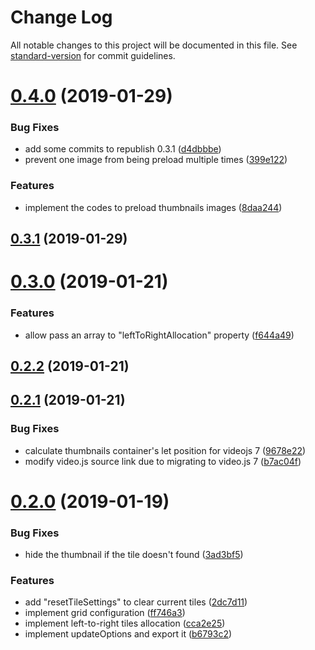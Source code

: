 # Change Log

All notable changes to this project will be documented in this file. See [standard-version](https://github.com/conventional-changelog/standard-version) for commit guidelines.

<a name="0.4.0"></a>
# [0.4.0](https://github.com/StraaS/videojs-thumbnails/compare/v0.3.1...v0.4.0) (2019-01-29)


### Bug Fixes

* add some commits to republish 0.3.1 ([d4dbbbe](https://github.com/StraaS/videojs-thumbnails/commit/d4dbbbe))
* prevent one image from being preload multiple times ([399e122](https://github.com/StraaS/videojs-thumbnails/commit/399e122))


### Features

* implement the codes to preload thumbnails images ([8daa244](https://github.com/StraaS/videojs-thumbnails/commit/8daa244))



<a name="0.3.1"></a>
## [0.3.1](https://github.com/StraaS/videojs-thumbnails/compare/v0.3.0...v0.3.1) (2019-01-29)



<a name="0.3.0"></a>
# [0.3.0](https://github.com/StraaS/videojs-thumbnails/compare/v0.2.2...v0.3.0) (2019-01-21)


### Features

* allow pass an array to "leftToRightAllocation" property ([f644a49](https://github.com/StraaS/videojs-thumbnails/commit/f644a49))



<a name="0.2.2"></a>
## [0.2.2](https://github.com/StraaS/videojs-thumbnails/compare/v0.2.1...v0.2.2) (2019-01-21)



<a name="0.2.1"></a>
## [0.2.1](https://github.com/StraaS/videojs-thumbnails/compare/v0.2.0...v0.2.1) (2019-01-21)


### Bug Fixes

* calculate thumbnails container's let position for videojs 7 ([9678e22](https://github.com/StraaS/videojs-thumbnails/commit/9678e22))
* modify video.js source link due to migrating to video.js 7 ([b7ac04f](https://github.com/StraaS/videojs-thumbnails/commit/b7ac04f))



<a name="0.2.0"></a>
# [0.2.0](https://github.com/brightcove/videojs-thumbnails/compare/v0.1.1...v0.2.0) (2019-01-19)


### Bug Fixes

* hide the thumbnail if the tile doesn't found ([3ad3bf5](https://github.com/brightcove/videojs-thumbnails/commit/3ad3bf5))


### Features

* add "resetTileSettings" to clear current tiles ([2dc7d11](https://github.com/brightcove/videojs-thumbnails/commit/2dc7d11))
* implement grid configuration ([ff746a3](https://github.com/brightcove/videojs-thumbnails/commit/ff746a3))
* implement left-to-right tiles allocation ([cca2e25](https://github.com/brightcove/videojs-thumbnails/commit/cca2e25))
* implement updateOptions and export it ([b6793c2](https://github.com/brightcove/videojs-thumbnails/commit/b6793c2))
